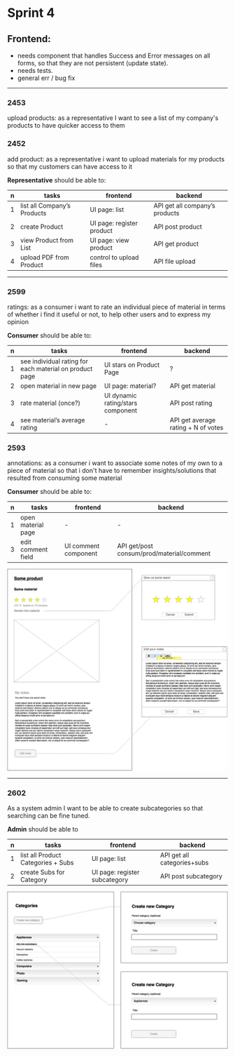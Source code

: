 # Sprint 4

## Frontend:
- needs component that handles Success and Error messages on all forms, so that they are not persistent (update state).
- needs tests.
- general err / bug fix 


___

### 2453
upload products: as a representative I want to see a list of my company's products to have quicker access to them
### 2452
add product: as a representative i want to upload materials for my products so that my customers can have access to it

**Representative** should be able to:  

n    |  tasks                      |  frontend            |  backend      
 --- | --------------------------- | -------------------- |  ---------       
1    | list all Company’s Products |		  UI page: list		|	 API get all company’s products   
2    | create Product			         |   UI page: register product	|	API post product  
3    | view Product from List	    |	UI page: view product	|	API get product  
4    | upload PDF from Product   	|	control to upload files	|	API file upload  

___


### 2599
ratings: as a consumer i want to rate an individual piece of material in terms of whether i find it useful or not, to help other users and to express my opinion

**Consumer** should be able to:  

n    |  tasks                      |  frontend            |  backend      
 --- | --------------------------- | -------------------- |  ---------       
1    | see individual rating for each material on product page  |   UI stars on Product Page  |   ?
2    | open material in new page   |   UI page: material?	|	API get material  
3    | rate material (once?)    |	UI dynamic rating/stars component	|	API post rating  
4    | see material’s average rating   	|	-	|	API get average rating + N of votes  



### 2593
annotations: as a consumer i want to associate some notes of my own to a piece of material so that i don't have to remember insights/solutions that resulted from consuming some material

**Consumer** should be able to:  

n    |  tasks                      |  frontend            |  backend      
 --- | --------------------------- | -------------------- |  ---------  
1  |   open material page   |  -            |  -              
3  |   edit comment field		|     UI comment component		|     API get/post consum/prod/material/comment

![material](https://raw.githubusercontent.com/2dv612-team-1/sprint-04/master/material-page.jpeg "Material")

___

### 2602
As a system admin I want to be able to create subcategories so that searching can be fine tuned.

**Admin** should be able to   

n    |  tasks                      |  frontend            |  backend      
 --- | --------------------------- | -------------------- |  ---------  
1    |  list all Product Categories + Subs	|    UI page: list			|    API get all categories+subs  
2    |   create Subs for Category		|   UI page: register subcategory	   |    API post subcategory  


![categories](https://raw.githubusercontent.com/2dv612-team-1/sprint-04/master/subcategories.jpg "Categories")

